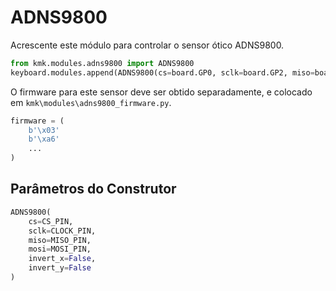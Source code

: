 # ADNS9800

Acrescente este módulo para controlar o sensor ótico ADNS9800.


```python
from kmk.modules.adns9800 import ADNS9800
keyboard.modules.append(ADNS9800(cs=board.GP0, sclk=board.GP2, miso=board.GP4, mosi=board.GP3, invert_y=True))
```

O firmware para este sensor deve ser obtido separadamente, e colocado em
`kmk\modules\adns9800_firmware.py`.

```python
firmware = (
    b'\x03'
    b'\xa6'
    ...
)
```

## Parâmetros do Construtor

```python
ADNS9800(
    cs=CS_PIN,
    sclk=CLOCK_PIN,
    miso=MISO_PIN,
    mosi=MOSI_PIN,
    invert_x=False,
    invert_y=False
)
```
